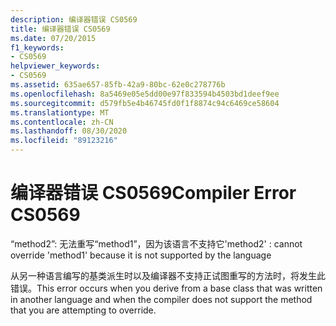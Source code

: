 ```yaml
---
description: 编译器错误 CS0569
title: 编译器错误 CS0569
ms.date: 07/20/2015
f1_keywords:
- CS0569
helpviewer_keywords:
- CS0569
ms.assetid: 635ae657-85fb-42a9-80bc-62e0c278776b
ms.openlocfilehash: 8a5469e05e5dd00e97f833594b4503bd1deef9ee
ms.sourcegitcommit: d579fb5e4b46745fd0f1f8874c94c6469ce58604
ms.translationtype: MT
ms.contentlocale: zh-CN
ms.lasthandoff: 08/30/2020
ms.locfileid: "89123216"
---
```

# <a name="compiler-error-cs0569"></a><span data-ttu-id="6799f-103">编译器错误 CS0569</span><span class="sxs-lookup"><span data-stu-id="6799f-103">Compiler Error CS0569</span></span>
<span data-ttu-id="6799f-104">“method2”: 无法重写“method1”，因为该语言不支持它</span><span class="sxs-lookup"><span data-stu-id="6799f-104">'method2' : cannot override 'method1' because it is not supported by the language</span></span>  
  
 <span data-ttu-id="6799f-105">从另一种语言编写的基类派生时以及编译器不支持正试图重写的方法时，将发生此错误。</span><span class="sxs-lookup"><span data-stu-id="6799f-105">This error occurs when you derive from a base class that was written in another language and when the compiler does not support the method that you are attempting to override.</span></span>
